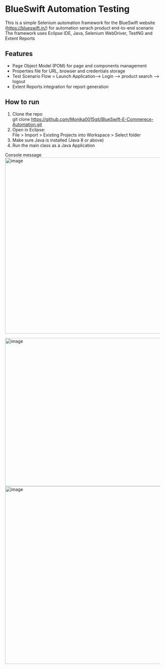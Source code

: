 # BlueSwift Automation Testing

This is a simple Selenium automation framework for the BlueSwift website (https://blueswift.in/) for automation serach product end-to-end scenario 
The framework uses Eclipse IDE, Java, Selenium WebDriver, TestNG and Extent Reports

## Features
- Page Object Model (POM) for page and components management
- Properties file for URL, browser and credentials storage
- Test Scenario Flow = Launch Application--> Login --> product search --> logout 
- Extent Reports integration for report generation

## How to run

1. Clone the repo  
   git clone https://github.com/Monika0015git/BlueSwift-E-Commerece-Automation.git
2. Open in Eclipse:  
   File > Import > Existing Projects into Workspace > Select folder
3. Make sure Java is installed (Java 8 or above)
4. Run the main class as a Java Application

Console message
<img width="1287" height="573" alt="image" src="https://github.com/user-attachments/assets/52c71408-8e37-46f0-894c-1c0a8b08d932" />

<img width="811" height="482" alt="image" src="https://github.com/user-attachments/assets/3fa1503f-4f21-4b09-a031-d65f0d7e3a55" />
<img width="1365" height="578" alt="image" src="https://github.com/user-attachments/assets/8724adfa-66bb-4679-9eb6-dab3ce9af847" />




